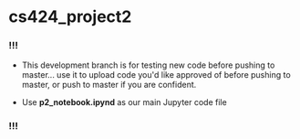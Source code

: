 # cs424_project2

### !!! 

* This development branch is for testing new code before pushing to master... use it to upload code you'd like approved of before pushing to master, or push to master if you are confident.

* Use **p2_notebook.ipynd** as our main Jupyter code file

### !!!
